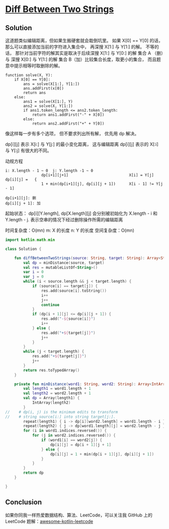 # [Diff Between Two Strings][title]

## Solution

这道题类似编辑距离，但如果生搬硬套就会栽倒坑里。 如果 X[0] == Y[0] 的话，那么可以直接添加当前的字符进入集合中， 再深搜 X[1:]
与 Y[1:] 的解。
不等的话， 那针对当前字符的解其实是取决于后续深搜 X[1:] 与 Y[0:] 的解 集合 A （删）与 深搜 X[0:] 与 Y[1:] 的解 集合
B（加）比较集合长度，取更小的集合，
而且题意中提示相等时取删除的解。

```text
function solve(X, Y):
    if X[0] == Y[0]:
        ans = solve(X[1:], Y[1:])
        ans.addFirst(x[0])
        return ans
    else:
        ans1 = solve(X[1:], Y)
        ans2 = solve(X, Y[1:])
        if ans1.token_length <= ans2.token_length:
            return ans1.addFirst("-" + X[0])
        else:
            return ans2.addFirst("+" + Y[0])
```

像这样每一步有多个选项， 但不要求列出所有解， 优先用 dp 解决。

dp[i][j] 表示 X[i:] 与 Y[j:] 的最小变化距离， 这与编辑距离 dp[i][j] 表示的 X[:i] 与 Y[:j] 有很大的不同。

动规方程

```
i: X.length - 1 ~ 0  j: Y.length -1 ~ 0 
                dp[i+1][j+1]                           X[i] = Y[j] 
dp[i][j] =   {
                1 + min(dp[i+1][j], dp[i][j + 1])      X[i - 1] != Y[j - 1]
                
dp[i+1][j]: 删
dp[i][j + 1]: 加
```


起始状态： dp[i][Y.length], dp[X.length][j] 会分别被初始化为 X.length - i 和 Y.length - j. 表示空串的情况下经过删除操作所需的编辑距离

时间复杂度：O(mn) m: X 的长度 n: Y 的长度
空间复杂度：O(mn)

```kotlin
import kotlin.math.min

class Solution {

    fun diffBetweenTwoStrings(source: String, target: String): Array<String> {
        val dp = minDistance(source, target)
        val res = mutableListOf<String>()
        var i = 0
        var j = 0
        while (i < source.length && j < target.length) {
            if (source[i] == target[j]) {
                res.add(source[i].toString())
                i++
                j++
                continue
            }
            if (dp[i + 1][j] <= dp[i][j + 1]) {
                res.add("-${source[i]}")
                i++
            } else {
                res.add("+${target[j]}")
                j++
            }
        }
        while (j < target.length) {
            res.add("+${target[j]}")
            j++
        }
        return res.toTypedArray()
    }

    private fun minDistance(word1: String, word2: String): Array<IntArray> {
        val length1 = word1.length + 1
        val length2 = word2.length + 1
        val dp = Array(length1) {
            IntArray(length2)
        }
//    # dp(i, j) is the minimum edits to transform
//    # string source[i:] into string target[j:].
        repeat(length1) { i -> dp[i][word2.length] = word1.length - i }
        repeat(length2) { j -> dp[word1.length][j] = word2.length - j }
        for (i in word1.indices.reversed()) {
            for (j in word2.indices.reversed()) {
                if (word1[i] == word2[j]) {
                    dp[i][j] = dp[i + 1][j + 1]
                } else {
                    dp[i][j] = 1 + min(dp[i + 1][j], dp[i][j + 1])
                }
            }
        }
        return dp
    }

}

```

## Conclusion

如果你同我一样热爱数据结构、算法、LeetCode，可以关注我 GitHub 上的 LeetCode 题解：[awesome-kotlin-leetcode][akl]

[title]: https://leetcode.com/discuss/interview-question/776648/dynamic-programming-question

[akl]: https://github.com/NightXlt/awesome-kotlin-leetcode
